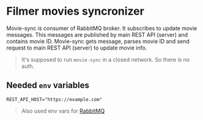 # Filmer movies syncronizer

Movie-sync is consumer of RabbitMQ broker. It subscribes to update movie messages.
This messages are published by main REST API (server) and contains movie ID.
Movie-sync gets message, parses movie ID and send request to main REST API (server) to
update movie info.

> It's supposed to run `movie-sync` in a closed network.
> So there is no auth.

## Needed `env` variables

```dotenv
REST_API_HOST="https://example.com"
```

> Also used env vars for [RabbitMQ](../rabbitmq/README.md)

